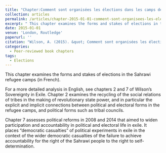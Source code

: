 ```yaml
---
title: "Chapter:Comment sont organisées les élections dans les camps de réfugiés. "
collection: articles
permalink: /articles/chapter-2015-01-01-comment-sont-organisees-les-elections-dans-les-camps-de-refugies-sahraouis
excerpt: " This chapter examines the forms and stakes of elections in the Sahrawi refugee camps (French)."
date: 2015-01-01
venue: 'London, Routledge'
paperurl: ''
citation: "Wilson, A. (2015). &quot; Comment sont organisées les élections dans les camps de réfugiés sahraouis?  &quot; [How do elections work in the Sahrawi refugee camps?] In Vericel, D.(eds) <i> Lutter au Sahara. Du colonialisme vers l'ind'pendance au Sahara Occidental (Givors, APSO), pp. 213-230.   </i>."
categories:
  - Peer-reviewed book chapters
tags:
  - Elections
---
```


 This chapter examines the forms and stakes of elections in the Sahrawi refugee camps (in French).


For a more detailed analysis in English, see chapters 2 and 7 of Wilson’s Sovereignty in Exile. Chapter 2 examines the recycling of the social relations of tribes in the making of revolutionary state power, and in particular the explicit and implicit connections between political and electoral forms in the refugee camps, and political forms such as tribal councils.


Chapter 7 assesses political reforms in 2008 and 2014 that aimed to widen participation and accountability in political and electoral life in exile. It places “democratic casualties” of political experiments in exile in the context of the wider democratic casualties of the failure to achieve accountability for the right of the Sahrawi people to the right to self-determination. 
